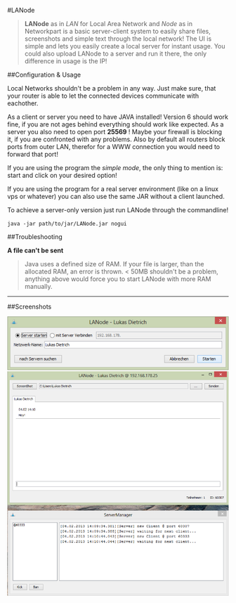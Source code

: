 #LANode

> **LANode** as in *LAN* for Local Area Network and *Node* as in Networkpart is a basic server-client system
> to easily share files, screenshots and simple text through the local network!
> The UI is simple and lets you easily create a local server for instant usage.
> You could also upload LANode to a server and run it there, the only difference in usage is the IP!

##Configuration & Usage

Local Networks shouldn't be a problem in any way. Just make sure, that your router is able to let the
connected devices communicate with eachother.

As a client or server you need to have JAVA installed! Version 6 should work fine, if you are not ages behind
everything should work like expected.
As a server you also need to open port **25569** !
Maybe your firewall is blocking it, if you are confronted with any problems.
Also by default all routers block ports from outer LAN, therefor for a WWW connection you would need to forward that port!

If you are using the program the *simple mode*, the only thing to mention is: start and click on your desired option!

If you are using the program for a real server environment (like on a linux vps or whatever) you can also use the same JAR
without a client launched.

To achieve a server-only version just run LANode through the commandline!
	
	java -jar path/to/jar/LANode.jar nogui

##Troubleshooting

**A file can't be sent**
> Java uses a defined size of RAM. If your file is larger, than the allocated RAM, an error is thrown.
> < 50MB shouldn't be a problem, anything above would force you to start LANode with more RAM manually.


---



##Screenshots

![Startscreen](README01.png)
![Clientperspektive](README02.png)